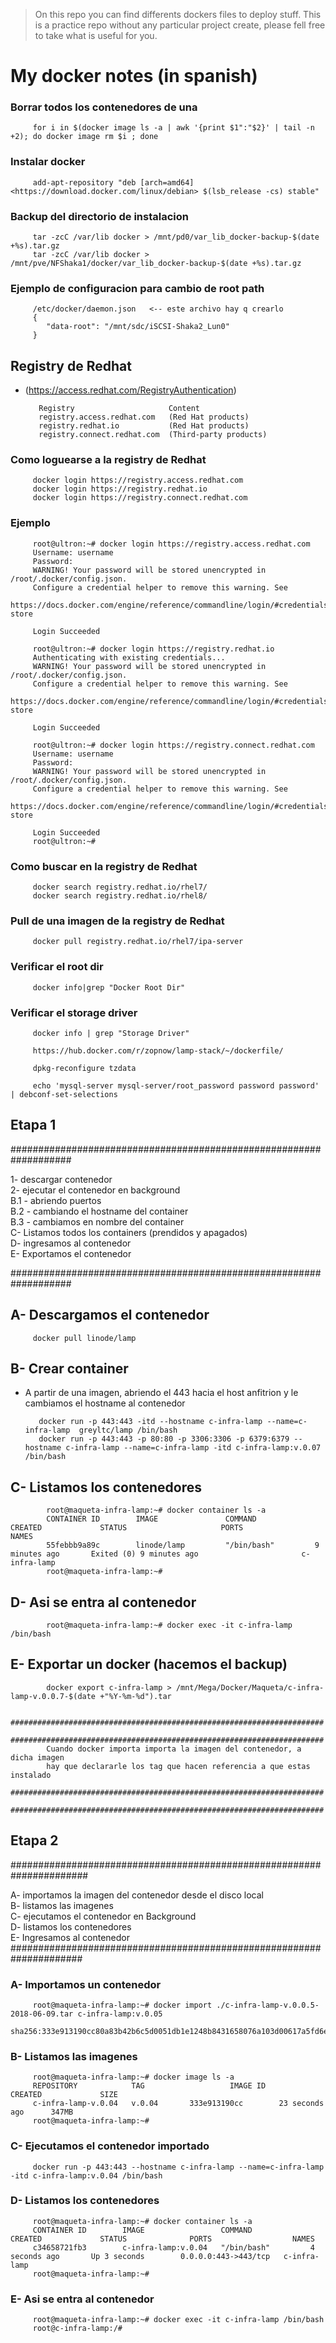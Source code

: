 > On this repo you can find differents dockers files to deploy stuff. This is a practice repo without any particular project create, please fell free to take what is useful for you.


# My docker notes (in spanish)

### Borrar todos los contenedores de una

         for i in $(docker image ls -a | awk '{print $1":"$2}' | tail -n +2); do docker image rm $i ; done
### Instalar docker

         add-apt-repository "deb [arch=amd64] <https://download.docker.com/linux/debian>​ $(lsb_release -cs) stable"

### Backup del directorio de instalacion

         tar -zcC /var/lib docker > /mnt/pd0/var_lib_docker-backup-$(date +%s).tar.gz
         tar -zcC /var/lib docker > /mnt/pve/NFShaka1/docker/var_lib_docker-backup-$(date +%s).tar.gz

### Ejemplo de configuracion para cambio de root path

         /etc/docker/daemon.json   <-- este archivo hay q crearlo
         {
            "data-root": "/mnt/sdc/iSCSI-Shaka2_Lun0"
         }

## Registry de Redhat

- (<https://access.redhat.com/RegistryAuthentication>)

         Registry                     Content
         registry.access.redhat.com   (Red Hat products)
         registry.redhat.io           (Red Hat products)
         registry.connect.redhat.com  (Third-party products)

### Como loguearse a la registry de Redhat

         docker login https://registry.access.redhat.com
         docker login https://registry.redhat.io
         docker login https://registry.connect.redhat.com

### Ejemplo

         root@ultron:~# docker login https://registry.access.redhat.com
         Username: username
         Password:
         WARNING! Your password will be stored unencrypted in /root/.docker/config.json.
         Configure a credential helper to remove this warning. See
         https://docs.docker.com/engine/reference/commandline/login/#credentials-store

         Login Succeeded

         root@ultron:~# docker login https://registry.redhat.io
         Authenticating with existing credentials...
         WARNING! Your password will be stored unencrypted in /root/.docker/config.json.
         Configure a credential helper to remove this warning. See
         https://docs.docker.com/engine/reference/commandline/login/#credentials-store

         Login Succeeded

         root@ultron:~# docker login https://registry.connect.redhat.com
         Username: username
         Password:
         WARNING! Your password will be stored unencrypted in /root/.docker/config.json.
         Configure a credential helper to remove this warning. See
         https://docs.docker.com/engine/reference/commandline/login/#credentials-store

         Login Succeeded
         root@ultron:~#

### Como buscar en la registry de Redhat

         docker search registry.redhat.io/rhel7/
         docker search registry.redhat.io/rhel8/

### Pull de una imagen de la registry de Redhat

         docker pull registry.redhat.io/rhel7/ipa-server

### Verificar el root dir

         docker info|grep "Docker Root Dir"

### Verificar el storage driver

         docker info | grep "Storage Driver"

         https://hub.docker.com/r/zopnow/lamp-stack/~/dockerfile/

         dpkg-reconfigure tzdata

         echo 'mysql-server mysql-server/root_password password password' | debconf-set-selections

## Etapa 1

################################################################### <br />

1- descargar contenedor <br />
2- ejecutar el contenedor en background <br />
 B.1 - abriendo puertos <br />
 B.2 - cambiando el hostname del container <br />
 B.3 - cambiamos en nombre del container <br />
C- Listamos todos los containers (prendidos y apagados) <br />
D- ingresamos al contenedor <br />
E- Exportamos el contenedor <br />

###################################################################

## A- Descargamos el contenedor

         docker pull linode/lamp
## B- Crear container 

- A partir de una imagen, abriendo el 443 hacia el host anfitrion y le cambiamos el hostname al contenedor

         docker run -p 443:443 -itd --hostname c-infra-lamp --name=c-infra-lamp  greyltc/lamp /bin/bash
         docker run -p 443:443 -p 80:80 -p 3306:3306 -p 6379:6379 --hostname c-infra-lamp --name=c-infra-lamp -itd c-infra-lamp:v.0.07 /bin/bash

## C- Listamos los contenedores 

            root@maqueta-infra-lamp:~# docker container ls -a
            CONTAINER ID        IMAGE               COMMAND             CREATED             STATUS                     PORTS               NAMES
            55febbb9a89c        linode/lamp         "/bin/bash"         9 minutes ago       Exited (0) 9 minutes ago                       c-infra-lamp
            root@maqueta-infra-lamp:~#

## D- Asi se entra al contenedor

            root@maqueta-infra-lamp:~# docker exec -it c-infra-lamp /bin/bash

## E- Exportar un docker (hacemos el backup)

            docker export c-infra-lamp > /mnt/Mega/Docker/Maqueta/c-infra-lamp-v.0.0.7-$(date +"%Y-%m-%d").tar

            ######################################################################
            ######################################################################
            Cuando docker importa importa la imagen del contenedor, a dicha imagen
            hay que declararle los tag que hacen referencia a que estas instalado
            ######################################################################
            ######################################################################

## Etapa 2

###################################################################### <br />

A- importamos la imagen del contenedor desde el disco local <br />
B- listamos las imagenes <br />
C- ejecutamos el contenedor en Background <br />
D- listamos los contenedores <br />
E- Ingresamos al contenedor <br />
#####################################################################

### A- Importamos un contenedor

         root@maqueta-infra-lamp:~# docker import ./c-infra-lamp-v.0.0.5-2018-06-09.tar c-infra-lamp:v.0.05
         sha256:333e913190cc80a83b42b6c5d0051db1e1248b8431658076a103d00617a5fd6e

### B- Listamos las imagenes

         root@maqueta-infra-lamp:~# docker image ls -a
         REPOSITORY            TAG                   IMAGE ID            CREATED             SIZE
         c-infra-lamp-v.0.04   v.0.04       333e913190cc        23 seconds ago      347MB
         root@maqueta-infra-lamp:~#
### C- Ejecutamos el contenedor importado

         docker run -p 443:443 --hostname c-infra-lamp --name=c-infra-lamp -itd c-infra-lamp:v.0.04 /bin/bash

### D- Listamos los contenedores

         root@maqueta-infra-lamp:~# docker container ls -a
         CONTAINER ID        IMAGE                 COMMAND             CREATED             STATUS              PORTS                  NAMES
         c34658721fb3        c-infra-lamp:v.0.04   "/bin/bash"         4 seconds ago       Up 3 seconds        0.0.0.0:443->443/tcp   c-infra-lamp
         root@maqueta-infra-lamp:~#

### E- Asi se entra al contenedor

         root@maqueta-infra-lamp:~# docker exec -it c-infra-lamp /bin/bash
         root@c-infra-lamp:/#

